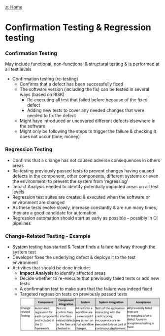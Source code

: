 [🔙 Home](../home.md)

# Confirmation Testing & Regression testing

### Confirmation Testing
May include functional, non-functional & structural testing & is performed at all test levels

* Confirmation testing (re-testing)
  * Confirms that a defect has been successfully fixed
  * The software version (including the fix) can be tested in several ways (based on RISK)
    * Re-executing all test that failed before because of the fixed defect
    * Adding new tests to cover any needed changes that were needed to fix the defect
  * Might have introduced or uncovered different defects elsewhere in the software
  * Might only be following the steps to trigger the failure & checking it does not occur (time, money)

### Regression Testing
* Confirms that a change has not caused adverse consequences in others areas
* Re-testing previously passed tests to prevent changes having caused defects in the component, other components, different systems or even the environment; to prevent the system from ‘regressing’
* Impact Analysis needed to identify potentially impacted areas on all test levels
* Regression test suites are created & executed when the software or environment are changed
* As these tests evolve slowly, increase constantly & are run many times, they are a good candidate for automation
* Regression automation should start as early as possible – possibly in CI pipelines

### Change-Related Testing - Example
* System testing has started & Tester finds a failure halfway through the system test
* Developer fixes the underlying defect & deploys it to the test environment
* Activities that should be done include:
  *  **Impact Analysis** to identify affected areas
  * Decide whether to re-execute that previously failed tests or add new tests
  * A confirmation test to make sure that the failure was indeed fixed
  * Targeted regression tests on previously passed tests
![image21.png](assets/image21.png)